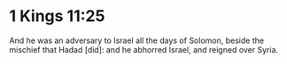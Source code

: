 # 1 Kings 11:25

And he was an adversary to Israel all the days of Solomon, beside the mischief that Hadad [did]: and he abhorred Israel, and reigned over Syria.